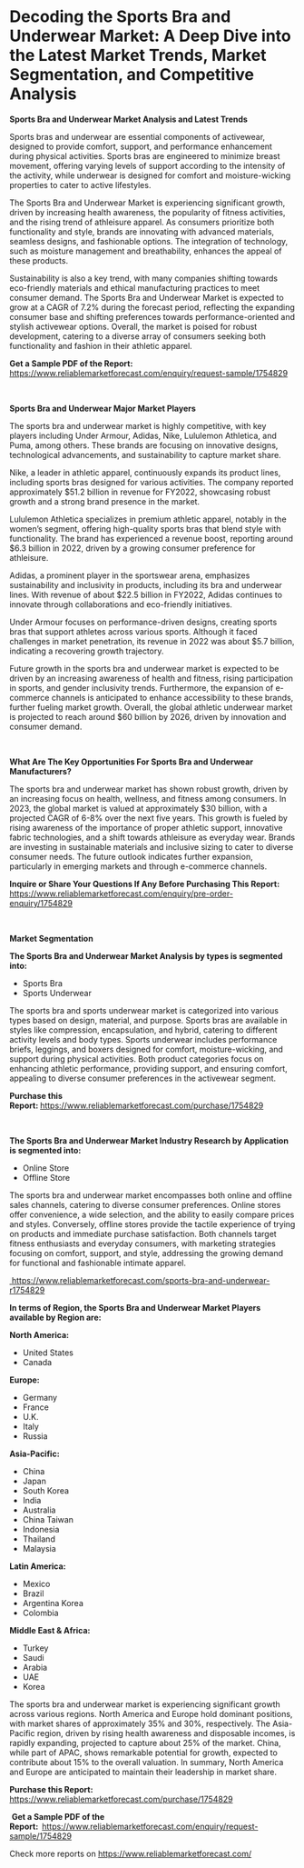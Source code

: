 <p><h1>Decoding the Sports Bra and Underwear Market: A Deep Dive into the Latest Market Trends, Market Segmentation, and Competitive Analysis</h1></p><p><strong>Sports Bra and Underwear Market Analysis and Latest Trends</strong></p>
<p><p>Sports bras and underwear are essential components of activewear, designed to provide comfort, support, and performance enhancement during physical activities. Sports bras are engineered to minimize breast movement, offering varying levels of support according to the intensity of the activity, while underwear is designed for comfort and moisture-wicking properties to cater to active lifestyles.</p><p>The Sports Bra and Underwear Market is experiencing significant growth, driven by increasing health awareness, the popularity of fitness activities, and the rising trend of athleisure apparel. As consumers prioritize both functionality and style, brands are innovating with advanced materials, seamless designs, and fashionable options. The integration of technology, such as moisture management and breathability, enhances the appeal of these products.</p><p>Sustainability is also a key trend, with many companies shifting towards eco-friendly materials and ethical manufacturing practices to meet consumer demand. The Sports Bra and Underwear Market is expected to grow at a CAGR of 7.2% during the forecast period, reflecting the expanding consumer base and shifting preferences towards performance-oriented and stylish activewear options. Overall, the market is poised for robust development, catering to a diverse array of consumers seeking both functionality and fashion in their athletic apparel.</p></p>
<p><strong>Get a Sample PDF of the Report:&nbsp;</strong> <a href="https://www.reliablemarketforecast.com/enquiry/request-sample/1754829?utm_campaign=2781&utm_medium=2&utm_source=Github&utm_content=ia&utm_term=04042025&utm_id=sports-bra-and-underwear">https://www.reliablemarketforecast.com/enquiry/request-sample/1754829</a></p>
<p>&nbsp;</p>
<p><strong>Sports Bra and Underwear Major Market Players</strong></p>
<p><p>The sports bra and underwear market is highly competitive, with key players including Under Armour, Adidas, Nike, Lululemon Athletica, and Puma, among others. These brands are focusing on innovative designs, technological advancements, and sustainability to capture market share.</p><p>Nike, a leader in athletic apparel, continuously expands its product lines, including sports bras designed for various activities. The company reported approximately $51.2 billion in revenue for FY2022, showcasing robust growth and a strong brand presence in the market.</p><p>Lululemon Athletica specializes in premium athletic apparel, notably in the women’s segment, offering high-quality sports bras that blend style with functionality. The brand has experienced a revenue boost, reporting around $6.3 billion in 2022, driven by a growing consumer preference for athleisure.</p><p>Adidas, a prominent player in the sportswear arena, emphasizes sustainability and inclusivity in products, including its bra and underwear lines. With revenue of about $22.5 billion in FY2022, Adidas continues to innovate through collaborations and eco-friendly initiatives.</p><p>Under Armour focuses on performance-driven designs, creating sports bras that support athletes across various sports. Although it faced challenges in market penetration, its revenue in 2022 was about $5.7 billion, indicating a recovering growth trajectory.</p><p>Future growth in the sports bra and underwear market is expected to be driven by an increasing awareness of health and fitness, rising participation in sports, and gender inclusivity trends. Furthermore, the expansion of e-commerce channels is anticipated to enhance accessibility to these brands, further fueling market growth. Overall, the global athletic underwear market is projected to reach around $60 billion by 2026, driven by innovation and consumer demand.</p></p>
<p>&nbsp;</p>
<p><strong>What Are The Key Opportunities For Sports Bra and Underwear Manufacturers?</strong></p>
<p><p>The sports bra and underwear market has shown robust growth, driven by an increasing focus on health, wellness, and fitness among consumers. In 2023, the global market is valued at approximately $30 billion, with a projected CAGR of 6-8% over the next five years. This growth is fueled by rising awareness of the importance of proper athletic support, innovative fabric technologies, and a shift towards athleisure as everyday wear. Brands are investing in sustainable materials and inclusive sizing to cater to diverse consumer needs. The future outlook indicates further expansion, particularly in emerging markets and through e-commerce channels.</p></p>
<p><strong>Inquire or Share Your Questions If Any Before Purchasing This Report:</strong> <a href="https://www.reliablemarketforecast.com/enquiry/pre-order-enquiry/1754829?utm_campaign=2781&utm_medium=2&utm_source=Github&utm_content=ia&utm_term=04042025&utm_id=sports-bra-and-underwear">https://www.reliablemarketforecast.com/enquiry/pre-order-enquiry/1754829</a></p>
<p>&nbsp;</p>
<p><strong>Market Segmentation</strong></p>
<p><strong>The Sports Bra and Underwear Market Analysis by types is segmented into:</strong></p>
<p><ul><li>Sports Bra</li><li>Sports Underwear</li></ul></p>
<p><p>The sports bra and sports underwear market is categorized into various types based on design, material, and purpose. Sports bras are available in styles like compression, encapsulation, and hybrid, catering to different activity levels and body types. Sports underwear includes performance briefs, leggings, and boxers designed for comfort, moisture-wicking, and support during physical activities. Both product categories focus on enhancing athletic performance, providing support, and ensuring comfort, appealing to diverse consumer preferences in the activewear segment.</p></p>
<p><strong>Purchase this Report:&nbsp;</strong><a href="https://www.reliablemarketforecast.com/purchase/1754829?utm_campaign=2781&utm_medium=2&utm_source=Github&utm_content=ia&utm_term=04042025&utm_id=sports-bra-and-underwear">https://www.reliablemarketforecast.com/purchase/1754829</a></p>
<p>&nbsp;</p>
<p><strong>The Sports Bra and Underwear Market Industry Research by Application is segmented into:</strong></p>
<p><ul><li>Online Store</li><li>Offline Store</li></ul></p>
<p><p>The sports bra and underwear market encompasses both online and offline sales channels, catering to diverse consumer preferences. Online stores offer convenience, a wide selection, and the ability to easily compare prices and styles. Conversely, offline stores provide the tactile experience of trying on products and immediate purchase satisfaction. Both channels target fitness enthusiasts and everyday consumers, with marketing strategies focusing on comfort, support, and style, addressing the growing demand for functional and fashionable intimate apparel.</p></p>
<p><a href="https://www.reliablemarketforecast.com/sports-bra-and-underwear-r1754829?utm_campaign=2781&utm_medium=2&utm_source=Github&utm_content=ia&utm_term=04042025&utm_id=sports-bra-and-underwear">&nbsp;https://www.reliablemarketforecast.com/sports-bra-and-underwear-r1754829</a></p>
<p><strong>In terms of Region, the Sports Bra and Underwear Market Players available by Region are:</strong></p>
<p>
    <p> <strong> North America: </strong>
        <ul>
            <li>United States</li>
            <li>Canada</li>
        </ul>
        </p> 
    <p> <strong> Europe: </strong>
        <ul>
            <li>Germany</li>
            <li>France</li>
            <li>U.K.</li>
            <li>Italy</li>
            <li>Russia</li>
        </ul>
        </p> 
    <p> <strong> Asia-Pacific: </strong>
        <ul>
            <li>China</li>
            <li>Japan</li>
            <li>South Korea</li>
            <li>India</li>
            <li>Australia</li>
            <li>China Taiwan</li>
            <li>Indonesia</li>
            <li>Thailand</li>
            <li>Malaysia</li>
        </ul>
        </p> 
    <p> <strong> Latin America: </strong>
        <ul>
            <li>Mexico</li>
            <li>Brazil</li>
            <li>Argentina Korea</li>
            <li>Colombia</li>
        </ul>
        </p> 
    <p> <strong> Middle East & Africa: </strong>
        <ul>
            <li>Turkey</li>
            <li>Saudi</li>
            <li>Arabia</li>
            <li>UAE</li>
            <li>Korea</li>
        </ul>
    </p>
    </p>
<p><p>The sports bra and underwear market is experiencing significant growth across various regions. North America and Europe hold dominant positions, with market shares of approximately 35% and 30%, respectively. The Asia-Pacific region, driven by rising health awareness and disposable incomes, is rapidly expanding, projected to capture about 25% of the market. China, while part of APAC, shows remarkable potential for growth, expected to contribute about 15% to the overall valuation. In summary, North America and Europe are anticipated to maintain their leadership in market share.</p></p>
<p><strong>Purchase this Report: </strong><a href="https://www.reliablemarketforecast.com/purchase/1754829?utm_campaign=2781&utm_medium=2&utm_source=Github&utm_content=ia&utm_term=04042025&utm_id=sports-bra-and-underwear">https://www.reliablemarketforecast.com/purchase/1754829</a></p>
<p>&nbsp;<strong>Get a Sample PDF of the Report:&nbsp;&nbsp;</strong><a href="https://www.reliablemarketforecast.com/enquiry/request-sample/1754829?utm_campaign=2781&utm_medium=2&utm_source=Github&utm_content=ia&utm_term=04042025&utm_id=sports-bra-and-underwear">https://www.reliablemarketforecast.com/enquiry/request-sample/1754829</a></p>
<p><strong></strong></p>
<p>Check more reports on <a href="https://www.reliablemarketforecast.com/?utm_campaign=2781&utm_medium=2&utm_source=Github&utm_content=ia&utm_term=04042025&utm_id=sports-bra-and-underwear">https://www.reliablemarketforecast.com/</a></p>